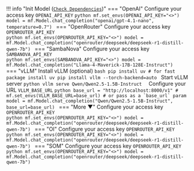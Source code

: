 !!! info "Init Model ([`Check Dependencies`](../dependency-management.md#chatcompletion))"
    === "OpenAI"
        Configure your access key `OPENAI_API_KEY`
        ```python
        mf.set_envs(OPENAI_API_KEY="<>")
        model = mf.Model.chat_completion("openai/gpt-4.1-nano", temperature=0.7")
        ```
    === "OpenRouter"
        Configure your access key `OPENROUTER_API_KEY`    
        ```python
        mf.set_envs(OPENROUTER_API_KEY="<>")
        model = mf.Model.chat_completion("openrouter/deepseek/deepseek-r1-distill-qwen-7b")
        ```
    === "SambaNova"
        Configure your access key `SAMBANOVA_API_KEY`    
        ```python
        mf.set_envs(SAMBANOVA_API_KEY="<>")
        model = mf.Model.chat_completion("Llama-4-Maverick-17B-128E-Instruct")
        ```        
    === "vLLM"
        Install vLLM (optional)
        ```bash
        pip install uv # for fast package install
        uv pip install vllm --torch-backend=auto
        ```
        Start vLLM server
        ```python
        vllm serve Qwen/Qwen2.5-1.5B-Instruct 
        ```
        Configure your URL `VLLM_BASE_URL`
        ```python
        base_url = "http://localhost:8000/v1"
        # mf.set_envs(VLLM_BASE_URL=base_url) # or pass as a `base_url` param
        model = mf.Model.chat_completion("Qwen/Qwen2.5-1.5B-Instruct", base_url=base_url)
        ```
    === "More ▼"
        Configure your access key `OPENROUTER_API_KEY`    
        ```python
        mf.set_envs(OPENROUTER_API_KEY="<>")
        model = mf.Model.chat_completion("openrouter/deepseek/deepseek-r1-distill-qwen-7b")
        ```
        === "OI"
        Configure your access key `OPENROUTER_API_KEY`    
        ```python
        mf.set_envs(OPENROUTER_API_KEY="<>")
        model = mf.Model.chat_completion("openrouter/deepseek/deepseek-r1-distill-qwen-7b")
        ```
        === "SOM"
        Configure your access key `OPENROUTER_API_KEY`    
        ```python
        mf.set_envs(OPENROUTER_API_KEY="<>")
        model = mf.Model.chat_completion("openrouter/deepseek/deepseek-r1-distill-qwen-7b")
        ```
